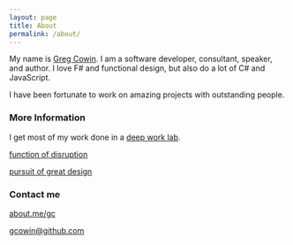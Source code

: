 ```yaml
---
layout: page
title: About 
permalink: /about/
---
```


My name is [Greg Cowin](https://about.me.gc). I am a software developer, consultant, speaker, and author. I love F# and functional design, but also do a lot of C# and JavaScript.

I have been fortunate to work on amazing projects with outstanding people.

### More Information
 
I get most of my work done in a [deep work lab](https://bit.ly/DeepWorkLab). 

[function of disruption](https://www.medium.com/fnDisruption) 

[pursuit of great design](http://wwww.pursuitofgreatdesign.com)

### Contact me
[about.me/gc](https://about.me/gc)

[gcowin@github.com](mailto:gcowin@gmail.com)